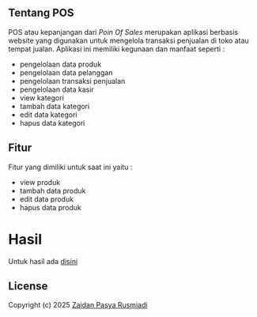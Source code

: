 ## Tentang POS

POS atau kepanjangan dari <i>Poin Of Sales</i> merupakan aplikasi berbasis website yang digunakan untuk mengelola transaksi penjualan di toko atau tempat jualan. Aplikasi ini memiliki kegunaan dan manfaat seperti :
- pengelolaan data produk
- pengelolaan data pelanggan
- pengelolaan transaksi penjualan
- pengelolaan data kasir
- view kategori
- tambah data kategori
- edit data kategori
- hapus data kategori

## Fitur

Fitur yang dimiliki untuk saat ini yaitu :
- view produk
- tambah data produk
- edit data produk
- hapus data produk

# Hasil
Untuk hasil ada [disini](https://docs.google.com/presentation/d/1u4M3RJaJGzc2oXyrq1tsXHKlQwMjyI6-Kpv5MX8qhOk/edit?usp=sharing)
## License

Copyright (c) 2025 [Zaidan Pasya Rusmiadi](https://www.instagram.com/zai.p_/profilecard/)
